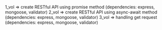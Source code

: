 1_vol => create RESTful API using promise method (dependencies: express, mongoose, validator)
2_vol => create RESTful API using async-await method (dependencies: express, mongoose, validator)
3_vol => handling get request (dependencies: express, mongoose, validator)
